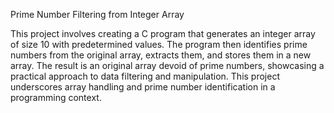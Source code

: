 Prime Number Filtering from Integer Array

This project involves creating a C program that generates an integer array of size 10 with predetermined values. The program then identifies prime numbers from the original array, extracts them, and stores them in a new array. The result is an original array devoid of prime numbers, showcasing a practical approach to data filtering and manipulation. This project underscores array handling and prime number identification in a programming context.